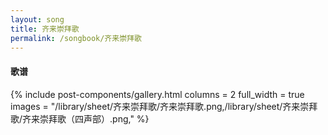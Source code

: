 ```yaml
---
layout: song
title: 齐来崇拜歌
permalink: /songbook/齐来崇拜歌
---
```


#### 歌谱

{% include post-components/gallery.html
    columns = 2
    full_width = true
    images = "/library/sheet/齐来崇拜歌/齐来崇拜歌.png,/library/sheet/齐来崇拜歌/齐来崇拜歌（四声部）.png,"
%}
